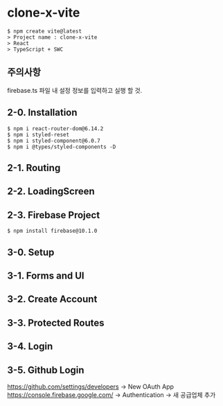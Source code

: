 # clone-x-vite

```shell
$ npm create vite@latest
> Project name : clone-x-vite 
> React
> TypeScript + SWC
```

## 주의사항
firebase.ts 파일 내 설정 정보를 입력하고 실행 할 것.

## 2-0. Installation
```shell
$ npm i react-router-dom@6.14.2
$ npm i styled-reset
$ npm i styled-component@6.0.7
$ npm i @types/styled-components -D
```

## 2-1. Routing

## 2-2. LoadingScreen

## 2-3. Firebase Project
```shell
$ npm install firebase@10.1.0
```

## 3-0. Setup

## 3-1. Forms and UI

## 3-2. Create Account

## 3-3. Protected Routes

## 3-4. Login

## 3-5. Github Login
https://github.com/settings/developers -> New OAuth App
https://console.firebase.google.com/ -> Authentication -> 새 공급업체 추가